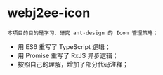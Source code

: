 
# webj2ee-icon

~~~
本项目的目的是学习、研究 ant-design 的 Icon 管理策略； 
~~~

* 用 ES6 重写了 TypeScript 逻辑；
* 用 Promise 重写了 RxJS 异步逻辑；
* 按照自己的理解，增加了部分代码注释；


